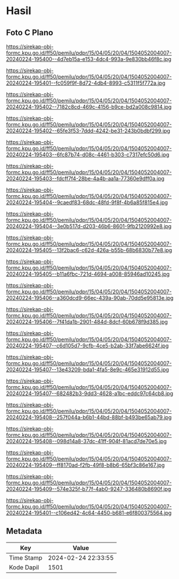 # Hasil

## Foto C Plano

https://sirekap-obj-formc.kpu.go.id/ff50/pemilu/pdpr/15/04/05/20/04/1504052004007-20240224-195400--4d7eb15a-e153-4dc4-993a-9e830bb46f8c.jpg

https://sirekap-obj-formc.kpu.go.id/ff50/pemilu/pdpr/15/04/05/20/04/1504052004007-20240224-195401--fc059f9f-8d72-4db4-8993-c5311f5f772a.jpg

https://sirekap-obj-formc.kpu.go.id/ff50/pemilu/pdpr/15/04/05/20/04/1504052004007-20240224-195402--7182c8cd-469c-4156-b9ce-bd2a008c9814.jpg

https://sirekap-obj-formc.kpu.go.id/ff50/pemilu/pdpr/15/04/05/20/04/1504052004007-20240224-195402--65fe3f53-7ddd-4242-be31-243b0bdbf299.jpg

https://sirekap-obj-formc.kpu.go.id/ff50/pemilu/pdpr/15/04/05/20/04/1504052004007-20240224-195403--6fc87b74-d08c-4461-b303-c7317efc50d6.jpg

https://sirekap-obj-formc.kpu.go.id/ff50/pemilu/pdpr/15/04/05/20/04/1504052004007-20240224-195403--fdcff7f4-28be-4a4b-aa1a-77360e9dff0a.jpg

https://sirekap-obj-formc.kpu.go.id/ff50/pemilu/pdpr/15/04/05/20/04/1504052004007-20240224-195404--9caedf83-68dc-48fd-9f8f-4b6a85f815e4.jpg

https://sirekap-obj-formc.kpu.go.id/ff50/pemilu/pdpr/15/04/05/20/04/1504052004007-20240224-195404--3e0b517d-d203-46b6-8601-9fb2120992e8.jpg

https://sirekap-obj-formc.kpu.go.id/ff50/pemilu/pdpr/15/04/05/20/04/1504052004007-20240224-195405--13f2bac6-c62d-426a-b55b-68b6830b77e8.jpg

https://sirekap-obj-formc.kpu.go.id/ff50/pemilu/pdpr/15/04/05/20/04/1504052004007-20240224-195405--b11a6fbc-721d-4694-a008-85946ad10245.jpg

https://sirekap-obj-formc.kpu.go.id/ff50/pemilu/pdpr/15/04/05/20/04/1504052004007-20240224-195406--a360dcd9-66ec-439a-90ab-70dd5e95813e.jpg

https://sirekap-obj-formc.kpu.go.id/ff50/pemilu/pdpr/15/04/05/20/04/1504052004007-20240224-195406--7f41da1b-2901-484d-8dcf-60b678f9d385.jpg

https://sirekap-obj-formc.kpu.go.id/ff50/pemilu/pdpr/15/04/05/20/04/1504052004007-20240224-195407--c6d105d7-9cfb-4ce5-b2ab-33f7abe6624f.jpg

https://sirekap-obj-formc.kpu.go.id/ff50/pemilu/pdpr/15/04/05/20/04/1504052004007-20240224-195407--13e43209-bda1-4fa5-8e9c-465e31912d55.jpg

https://sirekap-obj-formc.kpu.go.id/ff50/pemilu/pdpr/15/04/05/20/04/1504052004007-20240224-195407--682482b3-9dd3-4628-a1bc-eddc97c64cb8.jpg

https://sirekap-obj-formc.kpu.go.id/ff50/pemilu/pdpr/15/04/05/20/04/1504052004007-20240224-195408--257f044a-b6b1-44bd-88bf-b493be65ab79.jpg

https://sirekap-obj-formc.kpu.go.id/ff50/pemilu/pdpr/15/04/05/20/04/1504052004007-20240224-195408--098d14a8-37dc-41ff-904f-81acd7de70e5.jpg

https://sirekap-obj-formc.kpu.go.id/ff50/pemilu/pdpr/15/04/05/20/04/1504052004007-20240224-195409--ff8170ad-f2fb-49f8-b8b6-65bf3c86e167.jpg

https://sirekap-obj-formc.kpu.go.id/ff50/pemilu/pdpr/15/04/05/20/04/1504052004007-20240224-195409--574e325f-b77f-4ab0-9247-336480b8690f.jpg

https://sirekap-obj-formc.kpu.go.id/ff50/pemilu/pdpr/15/04/05/20/04/1504052004007-20240224-195401--c106ed42-4c64-4450-b681-e6f800375564.jpg


## Metadata

| Key        | Value               |
| ---------- | ------------------- |
| Time Stamp | 2024-02-24 22:33:55 |
| Kode Dapil | 1501                |



